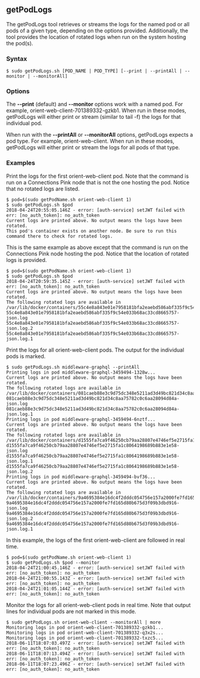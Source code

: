## getPodLogs

The getPodLogs tool retrieves or streams the logs for the named pod or all pods of a given type, depending on the options 
provided. Additionally, the tool provides the location of rotated logs when run on the system hosting the pod(s).

### Syntax

```
$ sudo getPodLogs.sh [POD_NAME | POD_TYPE] [--print | --printAll | --monitor | --monitorAll]
```

### Options

The **--print** (default) and **--monitor** options work with a named pod. For example, orient-web-client-701389332-gzkb1.
When run in these modes, getPodLogs will either print or stream (similar to tail -f) the logs for that individual pod.

When run with the **--printAll** or **--monitorAll** options, getPodLogs expects a pod type. For example, orient-web-client. 
When run in these modes, getPodLogs will either print or stream the logs for all pods of that type.

### Examples

Print the logs for the first orient-web-client pod. Note that the command is run on a Connections Pink node that is not the
one hosting the pod. Notice that no rotated logs are listed.

```
$ pod=$(sudo getPodName.sh orient-web-client 1)
$ sudo getPodLogs.sh $pod 
2018-04-24T20:55:05.146Z - error: [auth-service] setJWT failed with err: [no_auth_token]: no_auth_token
Current logs are printed above. No output means the logs have been rotated.
This pod's container exists on another node. Be sure to run this command there to check for rotated logs.
```

This is the same example as above except that the command is run on the Connections Pink node hosting the pod. Notice that
the location of rotated logs is provided.

```
$ pod=$(sudo getPodName.sh orient-web-client 1)
$ sudo getPodLogs.sh $pod 
2018-04-24T20:59:35.145Z - error: [auth-service] setJWT failed with err: [no_auth_token]: no_auth_token
Current logs are printed above. No output means the logs have been rotated.
The following rotated logs are available in /var/lib/docker/containers/55c4e8a843e01e7958181bfa2eaebd586abf335f9c54e033b68ac33cd8665757:
55c4e8a843e01e7958181bfa2eaebd586abf335f9c54e033b68ac33cd8665757-json.log
55c4e8a843e01e7958181bfa2eaebd586abf335f9c54e033b68ac33cd8665757-json.log.2
55c4e8a843e01e7958181bfa2eaebd586abf335f9c54e033b68ac33cd8665757-json.log.1
```

Print the logs for all orient-web-client pods. The output for the individual pods is marked.

```
$ sudo getPodLogs.sh middleware-graphql --printAll
Printing logs in pod middleware-graphql-3459494-1328w...
Current logs are printed above. No output means the logs have been rotated.
The following rotated logs are available in /var/lib/docker/containers/081caeb88e3c9d75dc348e5211ad3d49bc821d34c8aa75782c0c6aa28094d84a:
081caeb88e3c9d75dc348e5211ad3d49bc821d34c8aa75782c0c6aa28094d84a-json.log
081caeb88e3c9d75dc348e5211ad3d49bc821d34c8aa75782c0c6aa28094d84a-json.log.1
Printing logs in pod middleware-graphql-3459494-6nztf...
Current logs are printed above. No output means the logs have been rotated.
The following rotated logs are available in /var/lib/docker/containers/d1555fa7ca9f46250cb79aa28807e4746ef5e2715fa1c8064198689b883e1e58:
d1555fa7ca9f46250cb79aa28807e4746ef5e2715fa1c8064198689b883e1e58-json.log
d1555fa7ca9f46250cb79aa28807e4746ef5e2715fa1c8064198689b883e1e58-json.log.1
d1555fa7ca9f46250cb79aa28807e4746ef5e2715fa1c8064198689b883e1e58-json.log.2
Printing logs in pod middleware-graphql-3459494-bvf36...
Current logs are printed above. No output means the logs have been rotated.
The following rotated logs are available in /var/lib/docker/containers/9a4695384e16dc4f2dddc054756e157a2000fe7fd165d80b675d3f09b3dbd916:
9a4695384e16dc4f2dddc054756e157a2000fe7fd165d80b675d3f09b3dbd916-json.log
9a4695384e16dc4f2dddc054756e157a2000fe7fd165d80b675d3f09b3dbd916-json.log.2
9a4695384e16dc4f2dddc054756e157a2000fe7fd165d80b675d3f09b3dbd916-json.log.1
```

In this example, the logs of the first orient-web-client are followed in real time.

```
$ pod=$(sudo getPodName.sh orient-web-client 1)
$ sudo getPodLogs.sh $pod --monitor
2018-04-24T21:00:45.146Z - error: [auth-service] setJWT failed with err: [no_auth_token]: no_auth_token
2018-04-24T21:00:55.143Z - error: [auth-service] setJWT failed with err: [no_auth_token]: no_auth_token
2018-04-24T21:01:05.144Z - error: [auth-service] setJWT failed with err: [no_auth_token]: no_auth_token

```

Monitor the logs for all orient-web-client pods in real time. Note that output lines for individual pods are not marked in
this mode.

```
$ sudo getPodLogs.sh orient-web-client --monitorAll | more
Monitoring logs in pod orient-web-client-701389332-gzkb1...
Monitoring logs in pod orient-web-client-701389332-q3x2s...
Monitoring logs in pod orient-web-client-701389332-txzc5...
2018-06-11T18:07:03.497Z - error: [auth-service] setJWT failed with err: [no_auth_token]: no_auth_token
2018-06-11T18:07:13.494Z - error: [auth-service] setJWT failed with err: [no_auth_token]: no_auth_token
2018-06-11T18:07:23.496Z - error: [auth-service] setJWT failed with err: [no_auth_token]: no_auth_token
```